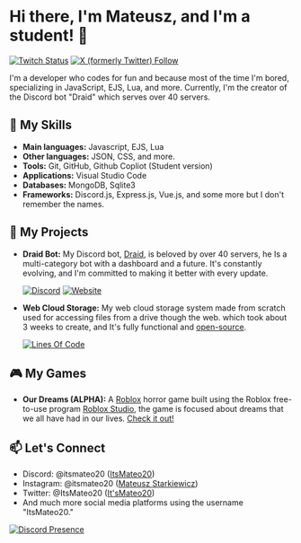 # Hi there, I'm Mateusz, and I'm a student! 👋

[![Twitch Status](https://img.shields.io/twitch/status/itsmateo20?style=for-the-badge&labelColor=%23431094&color=%23250952)](https://www.twitch.tv/itsmateo20)
[![X (formerly Twitter) Follow](https://img.shields.io/twitter/follow/ItsMateo20?style=for-the-badge)](https://twitter.com/intent/follow?original_referer=https://github.com/ItsMateo20&screen_name=ItsMateo20)

I'm a developer who codes for fun and because most of the time I'm bored, specializing in JavaScript, EJS, Lua, and more. Currently, I'm the creator of the Discord bot "Draid" which serves over 40 servers.

## 🚀 My Skills

- **Main languages:** Javascript, EJS, Lua
- **Other languages:** JSON, CSS, and more.
- **Tools:** Git, GitHub, Github Copliot (Student version)
- **Applications:** Visual Studio Code
- **Databases:** MongoDB, Sqlite3
- **Frameworks:** Discord.js, Express.js, Vue.js, and some more but I don't remember the names.

## 🌟 My Projects

- **Draid Bot:** My Discord bot, [Draid](https://draid.vercel.app/invite), is beloved by over 40 servers, he Is a multi-category bot with a dashboard and a future. It's constantly evolving, and I'm committed to making it better with every update.

  [![Discord](https://img.shields.io/discord/831828880016408637?style=for-the-badge&label=Community%20Server&labelColor=%23103e94&color=%2308204d)](https://draid.vercel.app/support)
  [![Website](https://img.shields.io/website?up_message=ONLINE&up_color=%2310946a&down_message=OFFLINE&down_color=%23941010&url=https%3A%2F%2Fdraid.vercel.app&style=for-the-badge&label=Draid%20Dashboard&labelColor=%23103e94)](https://draid.vercel.app)

- **Web Cloud Storage:** My web cloud storage system made from scratch used for accessing files from a drive though the web. which took about 3 weeks to create, and It's fully functional and [open-source](https://github.com/ItsMateo20/Cloud).

  [![Lines Of Code](https://tokei.rs/b1/github/ItsMateo20/Cloud?style=for-the-badge&color=%23103e94)](https://github.com/ItsMateo20/Cloud)

## 🎮 My Games

- **Our Dreams (ALPHA):** A [Roblox](https://www.roblox.com/) horror game built using the Roblox free-to-use program [Roblox Studio](https://create.roblox.com/), the game is focused about dreams that we all have had in our lives. [Check it out!](https://www.roblox.com/games/14422530814)

## 📫 Let's Connect

- Discord: @itsmateo20 ([ItsMateo20](https://discord.com/users/630812692659044352))
- Instagram: @itsmateo20 ([Mateusz Starkiewicz](https://www.instagram.com/itsmateo20/))
- Twitter: @ItsMateo20 ([It'sMateo20](https://twitter.com/ItsMateo20))
- And much more social media platforms using the username "ItsMateo20."

[![Discord Presence](https://lanyard.cnrad.dev/api/630812692659044352)](https://discord.com/users/630812692659044352)
